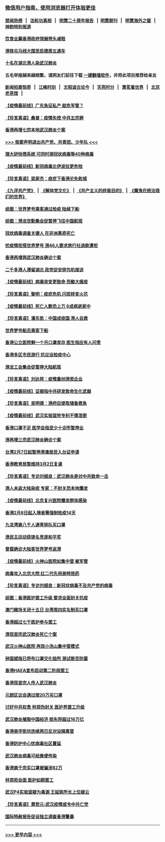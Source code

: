 ### [微信用户指南，使用浏览器打开体验更佳](https://github.com/gfw-breaker/banned-news1/blob/master/indexes/wechat-guide.md?t=0)
#### [禁闻热榜](热点新闻.md?t=0)  &nbsp;&nbsp;|&nbsp;&nbsp; [法轮功真相](https://github.com/gfw-breaker/truth/blob/master/README.md?t=0) &nbsp;&nbsp;|&nbsp;&nbsp; [明慧二十周年报告](https://github.com/gfw-breaker/mh-reports/blob/master/README.md?t=0) &nbsp;&nbsp;|&nbsp;&nbsp;[明慧期刊](https://github.com/gfw-breaker/mh-qikan) &nbsp;&nbsp;|&nbsp;&nbsp; [明慧海外之窗](https://github.com/gfw-breaker/mh-news/blob/master/README.md?t=0) &nbsp;&nbsp;|&nbsp;&nbsp; [神韵特别报道](https://github.com/gfw-breaker/mh-news/blob/master/shenyun.md?t=0)
#### [饮食业冀香港政府领展带头减租](../pages/nsc415/n11864876.md?t=02132033) 
#### [港铁屯马线大围至启德周五通车](../pages/nsc415/n11864842.md?t=02132033) 
#### [十名在湖北港人染武汉肺炎](../pages/nsc415/n11864807.md?t=02132033) 
#### 五毛举报越来越频繁，请网友们前往下载 [一键翻墙软件](https://github.com/gfw-breaker/ssr-accounts)，并将此项目推荐给亲友
#### [新闻拍案惊奇](https://github.com/gfw-breaker/banned-news1/blob/master/pages/link4.md) &nbsp;&nbsp;|&nbsp;&nbsp; [江峰时刻](https://github.com/gfw-breaker/banned-news1/blob/master/pages/link4.md) &nbsp;&nbsp;|&nbsp;&nbsp; [文昭谈古论今](https://github.com/gfw-breaker/banned-news1/blob/master/pages/link4.md) &nbsp;&nbsp;|&nbsp;&nbsp; [天亮时分](https://github.com/gfw-breaker/banned-news1/blob/master/pages/link4.md) &nbsp;&nbsp;|&nbsp;&nbsp; [萧茗看世界](https://github.com/gfw-breaker/banned-news1/blob/master/pages/link4.md) &nbsp;&nbsp;|&nbsp;&nbsp; [北京老茶馆](https://github.com/gfw-breaker/banned-news1/blob/master/pages/link4.md) &nbsp;&nbsp;|&nbsp;&nbsp; 
#### [【疫情最前线】广东急征私产 趁危军管？](../pages/nsc415/n11864205.md?t=02132033) 
#### [【珍言真语】桑普：疫情失控 中共五宗罪](../pages/nsc415/n11864157.md?t=02132033) 
#### [香港再增七宗本地武汉肺炎个案](../pages/nsc415/n11862405.md?t=02132033) 
#### [>>> 我要声明退出共产党、共青团、少年队 <<<](https://github.com/begood0513/goodnews/blob/master/quit/letter.md) 
#### [理大研快筛系统 可同时测冠状病毒等40种病毒](../pages/nsc415/n11862376.md?t=02132033) 
#### [【疫情最前线】新冠病毒比伊波拉更危险](../pages/nsc415/n11862199.md?t=02132033) 
#### [【珍言真语】梁家杰：疫症下香港沦失败城](../pages/nsc415/n11861588.md?t=02132033) 
#### [《九评共产党》](https://github.com/begood0513/9ping.md/blob/master/README.md) &nbsp;|&nbsp; [《解体党文化》](../../../../jtdwh.md/blob/master/README.md)  &nbsp;|&nbsp; [《共产主义的终极目的》](../../../../gczydzjmd.md/blob/master/README.md) &nbsp;|&nbsp; [《魔鬼在统治我们的世界》](../../../../mgztzwmdsj.md/blob/master/README.md) 
#### [组图：世界梦号乘客通过检疫 陆续下船](../pages/nsc415/n11858302.md?t=02132033) 
#### [组图：港龙空勤集会促暂停飞往中国航班](../pages/nsc415/n11858190.md?t=02132033) 
#### [冠状病毒调查关键人 在非洲离奇死亡](../pages/nsc415/n11859798.md?t=02132033) 
#### [忧疫情拒搭世界梦号 港46人要求旅行社退款遭拒](../pages/nsc415/n11859849.md?t=02132033) 
#### [香港再增两武汉肺炎确诊个案](../pages/nsc415/n11859833.md?t=02132033) 
#### [二千多港人滞留湖北 政党促安排包机接送](../pages/nsc415/n11859831.md?t=02132033) 
#### [【疫情最前线】病毒突变更致命 恐酿大瘟疫](../pages/nsc415/n11859604.md?t=02132033) 
#### [【珍言真语】黎明：疫症危机 闪现转变火花](../pages/nsc415/n11859199.md?t=02132033) 
#### [【疫情最前线】死亡人数恐上万 6成病逝家中](../pages/nsc415/n11856687.md?t=02132033) 
#### [【珍言真语】潘东凯：中国成疫国 港人自救](../pages/nsc415/n11856962.md?t=02132033) 
#### [世界梦号船员乘客下船](../pages/nsc415/n11856883.md?t=02132033) 
#### [香港公立医院剩一个月口罩库存 医生指应有人问责](../pages/nsc415/n11856875.md?t=02132033) 
#### [香港多区市民游行 抗议设检疫中心](../pages/nsc415/n11856866.md?t=02132033) 
#### [港龙工会集会促暂停大陆航班](../pages/nsc415/n11856840.md?t=02132033) 
#### [【珍言真语】刘达邦：疫情重创港资企业](../pages/nsc415/n11854274.md?t=02132033) 
#### [【疫情最前线】证据指中共研发致命生化武器](../pages/nsc415/n11853087.md?t=02132033) 
#### [【珍言真语】吴明德：港府应提取储备救急](../pages/nsc415/n11852734.md?t=02132033) 
#### [【疫情最前线】武汉实验室抢专利不慎泄密](../pages/nsc415/n11850310.md?t=02132033) 
#### [香港口罩不足 医学会指至少十诊所暂停业](../pages/nsc415/n11850301.md?t=02132033) 
#### [港再增三宗武汉肺炎确诊个案](../pages/nsc415/n11850328.md?t=02132033) 
#### [台湾2月7日起暂停港澳居民入台证申请](../pages/nsc415/n11850304.md?t=02132033) 
#### [香港教育局暂维持3月2日复课](../pages/nsc415/n11850260.md?t=02132033) 
#### [【珍言真语】专访刘细良：武汉肺炎是对中共致命一击](../pages/nsc415/n11849934.md?t=02132033) 
#### [港人未返大陆染疫 专家：不封关恐本地爆发](../pages/nsc415/n11848021.md?t=02132033) 
#### [【疫情最前线】北京复兴医院爆发群体感染](../pages/nsc415/n11847626.md?t=02132033) 
#### [香港2月8日起入境者需强制检疫14天](../pages/nsc415/n11847658.md?t=02132033) 
#### [九龙湾逾八千人通宵排队买口罩](../pages/nsc415/n11847647.md?t=02132033) 
#### [港民主运动获提名竞逐和平奖](../pages/nsc415/n11847633.md?t=02132033) 
#### [曾载确诊大陆客世界梦号返港](../pages/nsc415/n11847608.md?t=02132033) 
#### [【疫情最前线】火神山医院如集中营 被军管](../pages/nsc415/n11847524.md?t=02132033) 
#### [病毒攻入北京大院 红二代先用美特效药](../pages/nsc415/n11847427.md?t=02132033) 
#### [【珍言真语】专访刘细良：新冠状病毒不及共产党的病毒](../pages/nsc415/n11847164.md?t=02132033) 
#### [组图：香港医护罢工升级 要求全面封关抗疫](../pages/nsc415/n11844107.md?t=02132033) 
#### [澳门赌场关闭十五日 台湾周四实名制买口罩](../pages/nsc415/n11845083.md?t=02132033) 
#### [香港超过七千医护参与罢工](../pages/nsc415/n11845051.md?t=02132033) 
#### [港现首宗武汉肺炎死亡个案](../pages/nsc415/n11844998.md?t=02132033) 
#### [武汉火神山医院 再现小汤山集中营模式](../pages/nsc415/n11844763.md?t=02132033) 
#### [钟国斌指已将布口罩交化验所 测试能否防菌](../pages/nsc415/n11842783.md?t=02132033) 
#### [香港HAEA宣布启动第二阶段罢工](../pages/nsc415/n11842723.md?t=02132033) 
#### [香港现首宗人传人武汉肺炎](../pages/nsc415/n11842766.md?t=02132033) 
#### [元朗区议会通过拨20万买口罩](../pages/nsc415/n11842754.md?t=02132033) 
#### [讨好中共权贵 林郑伪封关 医护界罢工升级](../pages/nsc415/n11842359.md?t=02132033) 
#### [武汉肺炎摧毁中国经济 损失将超过16万亿](../pages/nsc415/n11839723.md?t=02132033) 
#### [香港美孚街坊连续两日反对设隔离营](../pages/nsc415/n11839962.md?t=02132033) 
#### [香港防护中心忧病毒社区蔓延](../pages/nsc415/n11839933.md?t=02132033) 
#### [武汉肺炎病毒可经粪便传染](../pages/nsc415/n11839939.md?t=02132033) 
#### [香港逾千宗买口罩被骗涉82万](../pages/nsc415/n11839914.md?t=02132033) 
#### [林郑拒会面 医护如期罢工](../pages/nsc415/n11839892.md?t=02132033) 
#### [武汉P4实验室疑为毒源 王延轶所长上位疑云](../pages/nsc415/n11835543.md?t=02132033) 
#### [【珍言真语】萧若元:武汉疫情或令中共亡党](../pages/nsc415/n11829394.md?t=02132033) 
#### [国际特赦报告促设独立调查香港警暴](../pages/nsc415/n11833845.md?t=02132033) 

----
#### [ >>> 更早内容 <<< ](../indexes/nsc415-earlier.md)
